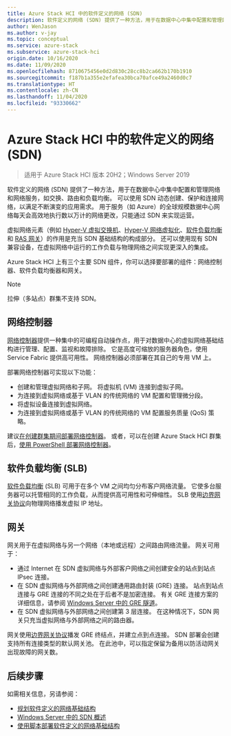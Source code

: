 ```yaml
---
title: Azure Stack HCI 中的软件定义的网络 (SDN)
description: 软件定义的网络 (SDN) 提供了一种方法，用于在数据中心中集中配置和管理网络和网络服务，如交换、路由和负载均衡。
author: WenJason
ms.author: v-jay
ms.topic: conceptual
ms.service: azure-stack
ms.subservice: azure-stack-hci
origin.date: 10/16/2020
ms.date: 11/09/2020
ms.openlocfilehash: 8710675456e0d2d830c28cc8b2ca662b170b1910
ms.sourcegitcommit: f187b1a355e2efafea30bca70afce49a2460d0c7
ms.translationtype: HT
ms.contentlocale: zh-CN
ms.lasthandoff: 11/04/2020
ms.locfileid: "93330662"
---
```

# <a name="software-defined-networking-sdn-in-azure-stack-hci"></a>Azure Stack HCI 中的软件定义的网络 (SDN)

> 适用于 Azure Stack HCI 版本 20H2；Windows Server 2019

软件定义的网络 (SDN) 提供了一种方法，用于在数据中心中集中配置和管理网络和网络服务，如交换、路由和负载均衡。 可以使用 SDN 动态创建、保护和连接网络，以满足不断演变的应用需求。 用于服务（如 Azure）的全球规模数据中心网络每天会高效地执行数以万计的网络更改，只能通过 SDN 来实现运营。

虚拟网络元素（例如 [Hyper-V 虚拟交换机](https://docs.microsoft.com/windows-server/virtualization/hyper-v-virtual-switch/hyper-v-virtual-switch)、[Hyper-V 网络虚拟化](https://docs.microsoft.com/windows-server/networking/sdn/technologies/hyper-v-network-virtualization/hyper-v-network-virtualization)、[软件负载均衡](https://docs.microsoft.com/windows-server/networking/sdn/technologies/network-function-virtualization/software-load-balancing-for-sdn)和 [RAS 网关](https://docs.microsoft.com/windows-server/networking/sdn/technologies/network-function-virtualization/ras-gateway-for-sdn)）的作用是充当 SDN 基础结构的构成部分。 还可以使用现有 SDN 兼容设备，在虚拟网络中运行的工作负载与物理网络之间实现更深入的集成。

Azure Stack HCI 上有三个主要 SDN 组件，你可以选择要部署的组件：网络控制器、软件负载均衡器和网关。

   > [!NOTE]
   > 拉伸（多站点）群集不支持 SDN。

## <a name="network-controller"></a>网络控制器

[网络控制器](https://docs.microsoft.com/windows-server/networking/sdn/technologies/Software-Defined-Networking-Technologies#network-controller)提供一种集中的可编程自动操作点，用于对数据中心的虚拟网络基础结构进行管理、配置、监视和故障排除。 它是高度可缩放的服务器角色，使用 Service Fabric 提供高可用性。 网络控制器必须部署在其自己的专用 VM 上。

部署网络控制器可实现以下功能：

- 创建和管理虚拟网络和子网。 将虚拟机 (VM) 连接到虚拟子网。
- 为连接到虚拟网络或基于 VLAN 的传统网络的 VM 配置和管理微分段。
- 将虚拟设备连接到虚拟网络。
- 为连接到虚拟网络或基于 VLAN 的传统网络的 VM 配置服务质量 (QoS) 策略。

建议[在创建群集期间部署网络控制器](../deploy/create-cluster.md#step-5-sdn-optional)。 或者，可以在创建 Azure Stack HCI 群集后，[使用 PowerShell 部署网络控制器](../deploy/network-controller-powershell.md)。

## <a name="software-load-balancing"></a>软件负载均衡 (SLB)

[软件负载均衡](https://docs.microsoft.com/windows-server/networking/sdn/technologies/network-function-virtualization/software-load-balancing-for-sdn) (SLB) 可用于在多个 VM 之间均匀分布客户网络流量。 它使多台服务器可以托管相同的工作负载，从而提供高可用性和可伸缩性。 SLB 使用[边界网关协议](https://docs.microsoft.com/windows-server/remote/remote-access/bgp/border-gateway-protocol-bgp)向物理网络播发虚拟 IP 地址。

## <a name="gateway"></a>网关

网关用于在虚拟网络与另一个网络（本地或远程）之间路由网络流量。 网关可用于：

- 通过 Internet 在 SDN 虚拟网络与外部客户网络之间创建安全的站点到站点 IPsec 连接。
- 在 SDN 虚拟网络与外部网络之间创建通用路由封装 (GRE) 连接。 站点到站点连接与 GRE 连接的不同之处在于后者不是加密连接。 有关 GRE 连接方案的详细信息，请参阅 [Windows Server 中的 GRE 隧道](https://docs.microsoft.com/windows-server/remote/remote-access/ras-gateway/gre-tunneling-windows-server)。
- 在 SDN 虚拟网络与外部网络之间创建第 3 层连接。 在这种情况下，SDN 网关只充当虚拟网络与外部网络之间的路由器。

网关使用[边界网关协议](https://docs.microsoft.com/windows-server/remote/remote-access/bgp/border-gateway-protocol-bgp)播发 GRE 终结点，并建立点到点连接。 SDN 部署会创建支持所有连接类型的默认网关池。 在此池中，可以指定保留为备用以防活动网关出现故障的网关数。

## <a name="next-steps"></a>后续步骤

如需相关信息，另请参阅：

- [规划软件定义的网络基础结构](plan-software-defined-networking-infrastructure.md)
- [Windows Server 中的 SDN 概述](https://docs.microsoft.com/windows-server/networking/sdn/software-defined-networking)
- [使用脚本部署软件定义的网络基础结构](https://docs.microsoft.com/windows-server/networking/sdn/deploy/deploy-a-software-defined-network-infrastructure-using-scripts)
